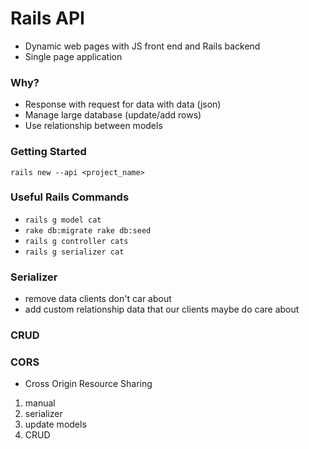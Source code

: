 # Rails API
- Dynamic web pages with JS front end and Rails backend
- Single page application

### Why?
- Response with request for data with data (json)
- Manage large database (update/add rows)
- Use relationship between models

### Getting Started
`rails new --api <project_name>`

### Useful Rails Commands
- `rails g model cat`
- `rake db:migrate rake db:seed`
- `rails g controller cats`
- `rails g serializer cat`

### Serializer
- remove data clients don't car about
- add custom relationship data that our clients maybe do care about

### CRUD


### CORS
- Cross Origin Resource Sharing

1. manual
2. serializer
3. update models
4. CRUD
